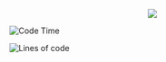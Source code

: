 <p align="center"><a href="https://github.com/anuraghazra/github-readme-stats">
  <img align="center" src="https://github-readme-stats.vercel.app/api?username=Pietrell&show_icons=true&theme=tokyonight" />
</a></p>

![Code Time](http://img.shields.io/badge/Code%20Time-2%2C111%20hrs%2027%20mins-blue)


![Lines of code](https://img.shields.io/badge/From%20Hello%20World%20I%27ve%20Written-1%20Million%20lines%20of%20code-blue)
